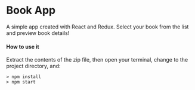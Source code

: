 # Book App

A simple app created with React and Redux. Select your book from the list and preview book details!

#### How to use it
Extract the contents of the zip file, then open your terminal, change to the project directory, and:

```
> npm install
> npm start
```
